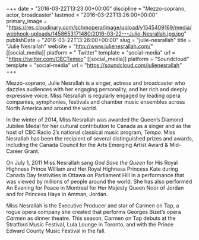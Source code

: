 +++
date = "2016-03-22T13:23:00+00:00"
discipline = "Mezzo-soprano, actor, broadcaster"
lastmod = "2016-03-22T13:26:00+00:00"
primary_image = "https://res.cloudinary.com/schmopera/image/upload/v1545409169/media/webhook-uploads/1458653171480/2016-03-22---Julie-Nesrallah.jpg.jpg"
publishDate = "2016-03-22T13:26:00+00:00"
slug = "julie-nesrallah"
title = "Julie Nesrallah"
website = "http://www.julienesrallah.com/"
[[social_media]]
platform = " Twitter"
template = "social-media"
url = "https://twitter.com/CBCTempo"
[[social_media]]
platform = "Soundcloud"
template = "social-media"
url = "https://soundcloud.com/julienesrallah"
+++

Mezzo-soprano, Julie Nesrallah is a singer, actress and broadcaster who dazzles audiences with her engaging personality, and her rich and deeply expressive voice. Miss Nesrallah is regularly engaged by leading opera companies, symphonies, festivals and chamber music ensembles across North America and around the world.

In the winter of 2014, Miss Nesrallah was awarded the Queen’s Diamond Jubilee Medal for her cultural contribution to Canada as a singer and as the host of CBC Radio 2’s national classical music program, *Tempo*. Miss Nesrallah has been the recipient of several distinguished prizes and awards, including the Canada Council for the Arts Emerging Artist Award & Mid-Career Grant.

On July 1, 2011 Miss Nesrallah sang *God Save the Queen* for His Royal Highness Prince William and Her Royal Highness Princess Kate during Canada Day festivities in Ottawa on Parliament Hill in a performance that was viewed by millions of people around the world. She has also performed An Evening for Peace in Montreal for Her Majesty Queen Noor of Jordan and for Princess Haya in Amman, Jordan.

Miss Nesrallah is the Executive Producer and star of Carmen on Tap, a rogue opera company she created that performs Georges Bizet’s opera *Carmen* as dinner theatre. This season, Carmen on Tap debuts at the Stratford Music Festival, Lula Lounge in Toronto, and with the Prince Edward County Music Festival in the fall.
